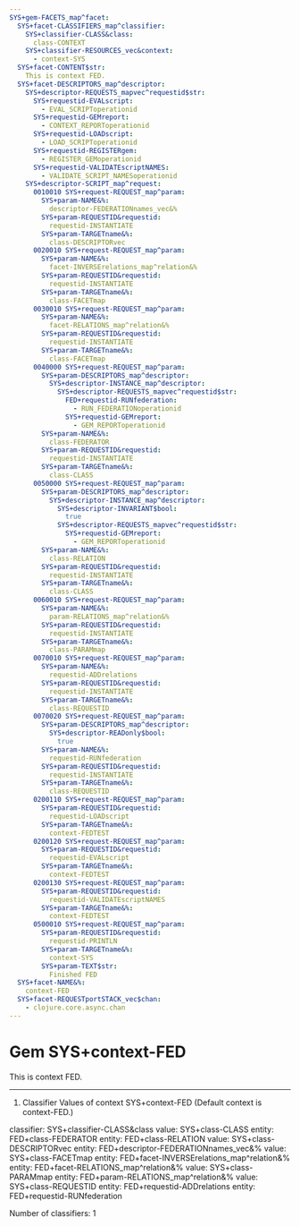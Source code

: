 ```yaml
---
SYS+gem-FACETS_map^facet:
  SYS+facet-CLASSIFIERS_map^classifier:
    SYS+classifier-CLASS&class:
      class-CONTEXT
    SYS+classifier-RESOURCES_vec&context:
      - context-SYS
  SYS+facet-CONTENT$str:
    This is context FED.
  SYS+facet-DESCRIPTORS_map^descriptor:
    SYS+descriptor-REQUESTS_mapvec^requestid$str:
      SYS+requestid-EVALscript:
        - EVAL_SCRIPToperationid
      SYS+requestid-GEMreport:
        - CONTEXT_REPORToperationid
      SYS+requestid-LOADscript:
        - LOAD_SCRIPToperationid
      SYS+requestid-REGISTERgem:
        - REGISTER_GEMoperationid
      SYS+requestid-VALIDATEscriptNAMES:
        - VALIDATE_SCRIPT_NAMESoperationid
    SYS+descriptor-SCRIPT_map^request:
      0010010 SYS+request-REQUEST_map^param:
        SYS+param-NAME&%:
          descriptor-FEDERATIONnames_vec&%
        SYS+param-REQUESTID&requestid:
          requestid-INSTANTIATE
        SYS+param-TARGETname&%:
          class-DESCRIPTORvec
      0020010 SYS+request-REQUEST_map^param:
        SYS+param-NAME&%:
          facet-INVERSErelations_map^relation&%
        SYS+param-REQUESTID&requestid:
          requestid-INSTANTIATE
        SYS+param-TARGETname&%:
          class-FACETmap
      0030010 SYS+request-REQUEST_map^param:
        SYS+param-NAME&%:
          facet-RELATIONS_map^relation&%
        SYS+param-REQUESTID&requestid:
          requestid-INSTANTIATE
        SYS+param-TARGETname&%:
          class-FACETmap
      0040000 SYS+request-REQUEST_map^param:
        SYS+param-DESCRIPTORS_map^descriptor:
          SYS+descriptor-INSTANCE_map^descriptor:
            SYS+descriptor-REQUESTS_mapvec^requestid$str:
              FED+requestid-RUNfederation:
                - RUN_FEDERATIONoperationid
              SYS+requestid-GEMreport:
                - GEM_REPORToperationid
        SYS+param-NAME&%:
          class-FEDERATOR
        SYS+param-REQUESTID&requestid:
          requestid-INSTANTIATE
        SYS+param-TARGETname&%:
          class-CLASS
      0050000 SYS+request-REQUEST_map^param:
        SYS+param-DESCRIPTORS_map^descriptor:
          SYS+descriptor-INSTANCE_map^descriptor:
            SYS+descriptor-INVARIANT$bool:
              true
            SYS+descriptor-REQUESTS_mapvec^requestid$str:
              SYS+requestid-GEMreport:
                - GEM_REPORToperationid
        SYS+param-NAME&%:
          class-RELATION
        SYS+param-REQUESTID&requestid:
          requestid-INSTANTIATE
        SYS+param-TARGETname&%:
          class-CLASS
      0060010 SYS+request-REQUEST_map^param:
        SYS+param-NAME&%:
          param-RELATIONS_map^relation&%
        SYS+param-REQUESTID&requestid:
          requestid-INSTANTIATE
        SYS+param-TARGETname&%:
          class-PARAMmap
      0070010 SYS+request-REQUEST_map^param:
        SYS+param-NAME&%:
          requestid-ADDrelations
        SYS+param-REQUESTID&requestid:
          requestid-INSTANTIATE
        SYS+param-TARGETname&%:
          class-REQUESTID
      0070020 SYS+request-REQUEST_map^param:
        SYS+param-DESCRIPTORS_map^descriptor:
          SYS+descriptor-READonly$bool:
            true
        SYS+param-NAME&%:
          requestid-RUNfederation
        SYS+param-REQUESTID&requestid:
          requestid-INSTANTIATE
        SYS+param-TARGETname&%:
          class-REQUESTID
      0200110 SYS+request-REQUEST_map^param:
        SYS+param-REQUESTID&requestid:
          requestid-LOADscript
        SYS+param-TARGETname&%:
          context-FEDTEST
      0200120 SYS+request-REQUEST_map^param:
        SYS+param-REQUESTID&requestid:
          requestid-EVALscript
        SYS+param-TARGETname&%:
          context-FEDTEST
      0200130 SYS+request-REQUEST_map^param:
        SYS+param-REQUESTID&requestid:
          requestid-VALIDATEscriptNAMES
        SYS+param-TARGETname&%:
          context-FEDTEST
      0500010 SYS+request-REQUEST_map^param:
        SYS+param-REQUESTID&requestid:
          requestid-PRINTLN
        SYS+param-TARGETname&%:
          context-SYS
        SYS+param-TEXT$str:
          Finished FED
  SYS+facet-NAME&%:
    context-FED
  SYS+facet-REQUESTportSTACK_vec$chan:
    - clojure.core.async.chan
---
```

# Gem SYS+context-FED

This is context FED.

---
1. Classifier Values of context SYS+context-FED
(Default context is context-FED.)

classifier:  SYS+classifier-CLASS&class
  value:       SYS+class-CLASS
    entity:      FED+class-FEDERATOR
    entity:      FED+class-RELATION
  value:       SYS+class-DESCRIPTORvec
    entity:      FED+descriptor-FEDERATIONnames_vec&%
  value:       SYS+class-FACETmap
    entity:      FED+facet-INVERSErelations_map^relation&%
    entity:      FED+facet-RELATIONS_map^relation&%
  value:       SYS+class-PARAMmap
    entity:      FED+param-RELATIONS_map^relation&%
  value:       SYS+class-REQUESTID
    entity:      FED+requestid-ADDrelations
    entity:      FED+requestid-RUNfederation

Number of classifiers: 1

